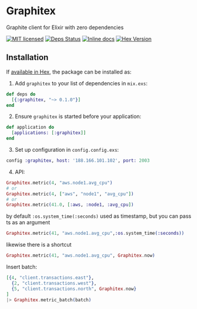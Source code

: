 # Graphitex

Graphite client for Elixir with zero dependencies


[![MIT licensed](https://img.shields.io/badge/license-MIT-blue.svg)](https://github.com/msoedov/graphitex/blob/master/LICENSE)
[![Deps Status](https://beta.hexfaktor.org/badge/all/github/msoedov/graphitex.svg)](https://beta.hexfaktor.org/github/msoedov/graphitex)
[![Inline docs](https://inch-ci.org/github/msoedov/graphitex.svg?branch=master)](https://inch-ci.org/github/msoedov/graphitex) [![Hex Version](https://img.shields.io/hexpm/v/graphitex.svg)](https://hex.pm/packages/graphitex)



## Installation

If [available in Hex](https://hex.pm/docs/publish), the package can be installed as:

  1. Add `graphitex` to your list of dependencies in `mix.exs`:

  ```elixir
  def deps do
    [{:graphitex, "~> 0.1.0"}]
  end
  ```

  2. Ensure `graphitex` is started before your application:

  ```elixir
  def application do
    [applications: [:graphitex]]
  end

  ```
  3. Set up configuration in `config.config.exs`:

  ```elixir
  config :graphitex, host: '188.166.101.102', port: 2003

  ```
  4. API:

  ```elixir
  Graphitex.metric(4, "aws.node1.avg_cpu")
  # or
  Graphitex.metric(4, ["aws", "node1", "avg_cpu"])
  # or
  Graphitex.metric(41.0, [:aws, :node1, :avg_cpu])
  ```

  by default `:os.system_time(:seconds)` used as timestamp, but you can pass ts as an argument

  ```elixir
  Graphitex.metric(41, "aws.node1.avg_cpu",:os.system_time(:seconds))

  ```
  likewise there is a shortcut

  ```elixir
  Graphitex.metric(41, "aws.node1.avg_cpu", Graphitex.now)

  ```

  Insert batch:
  ```elixir
  [{4, "client.transactions.east"},
    {2, "client.transactions.west"},
    {5, "client.transactions.north", Graphitex.now}
  ]
  |> Graphitex.metric_batch(batch)

  ```
